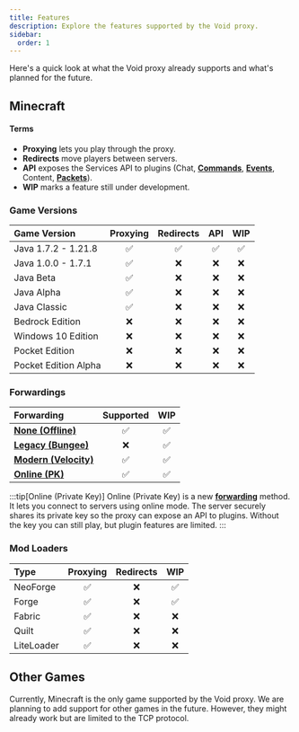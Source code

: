 ```yaml
---
title: Features
description: Explore the features supported by the Void proxy.
sidebar:
  order: 1
---
```


Here's a quick look at what the Void proxy already supports and what's planned for the future.

## Minecraft

#### Terms
- **Proxying** lets you play through the proxy.
- **Redirects** move players between servers.
- **API** exposes the Services API to plugins (Chat, [**Commands**](/docs/developing-plugins/commands), [**Events**](/docs/developing-plugins/events/listening-to-events), Content, [**Packets**](/docs/developing-plugins/network/packets)).
- **WIP** marks a feature still under development.

### Game Versions
| Game Version         | Proxying | Redirects | API      | WIP      |
| :------------------- | :------: | :------:  | :------: | :------: |
| Java 1.7.2 - 1.21.8  | &#x2705; | &#x2705;  | &#x2705; | &#x2705; |
| Java 1.0.0 - 1.7.1   | &#x2705; | &#x274C;  | &#x274C; | &#x274C; |
| Java Beta            | &#x2705; | &#x274C;  | &#x274C; | &#x274C; |
| Java Alpha           | &#x2705; | &#x274C;  | &#x274C; | &#x274C; |
| Java Classic         | &#x2705; | &#x274C;  | &#x274C; | &#x274C; |
| Bedrock Edition      | &#x274C; | &#x274C;  | &#x274C; | &#x274C; |
| Windows 10 Edition   | &#x274C; | &#x274C;  | &#x274C; | &#x274C; |
| Pocket Edition       | &#x274C; | &#x274C;  | &#x274C; | &#x274C; |
| Pocket Edition Alpha | &#x274C; | &#x274C;  | &#x274C; | &#x274C; |

### Forwardings
| Forwarding                                                  | Supported | WIP      |
| :---------------------------------------------------------- | :------:  | :------: |
| [**None (Offline)**](/docs/forwardings/forwarding-overview)      | &#x2705;  | &#x2705; |
| [**Legacy (Bungee)**](/docs/forwardings/legacy)                  | &#x274C;  | &#x2705; |
| [**Modern (Velocity)**](/docs/forwardings/modern)                | &#x2705;  | &#x2705; |
| [**Online (PK)**](/docs/forwardings/online)                      | &#x2705;  | &#x2705; |

:::tip[Online (Private Key)]
Online (Private Key) is a new [**forwarding**](/docs/forwardings/online) method.
It lets you connect to servers using online mode.
The server securely shares its private key so the proxy can expose an API to plugins.
Without the key you can still play, but plugin features are limited.
:::

### Mod Loaders
| Type       | Proxying | Redirects | WIP      |
| :--------- | :------: | :------:  | :------: |
| NeoForge   | &#x2705; | &#x274C;  | &#x2705; |
| Forge      | &#x2705; | &#x274C;  | &#x2705; |
| Fabric     | &#x2705; | &#x274C;  | &#x274C; |
| Quilt      | &#x2705; | &#x274C;  | &#x274C; |
| LiteLoader | &#x2705; | &#x274C;  | &#x274C; |

## Other Games
Currently, Minecraft is the only game supported by the Void proxy.
We are planning to add support for other games in the future.
However, they might already work but are limited to the TCP protocol.
